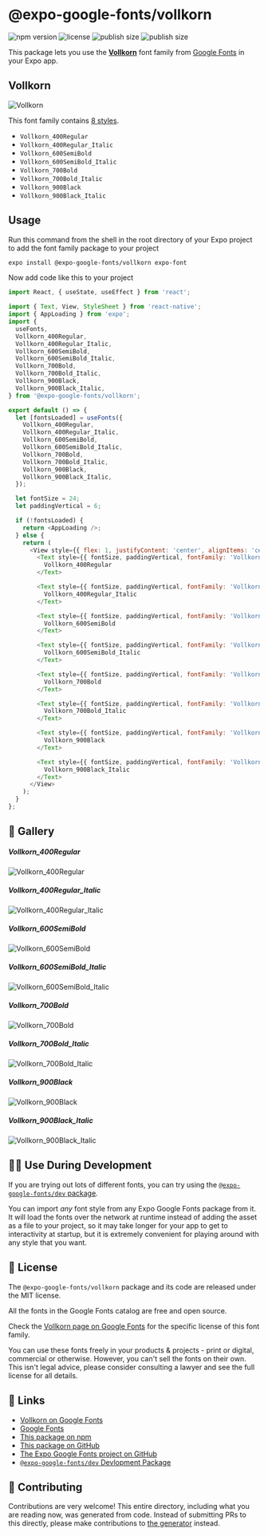 # @expo-google-fonts/vollkorn

![npm version](https://flat.badgen.net/npm/v/@expo-google-fonts/vollkorn)
![license](https://flat.badgen.net/github/license/expo/google-fonts)
![publish size](https://flat.badgen.net/packagephobia/install/@expo-google-fonts/vollkorn)
![publish size](https://flat.badgen.net/packagephobia/publish/@expo-google-fonts/vollkorn)

This package lets you use the [**Vollkorn**](https://fonts.google.com/specimen/Vollkorn) font family from [Google Fonts](https://fonts.google.com/) in your Expo app.

## Vollkorn

![Vollkorn](./font-family.png)

This font family contains [8 styles](#-gallery).

- `Vollkorn_400Regular`
- `Vollkorn_400Regular_Italic`
- `Vollkorn_600SemiBold`
- `Vollkorn_600SemiBold_Italic`
- `Vollkorn_700Bold`
- `Vollkorn_700Bold_Italic`
- `Vollkorn_900Black`
- `Vollkorn_900Black_Italic`

## Usage

Run this command from the shell in the root directory of your Expo project to add the font family package to your project
```sh
expo install @expo-google-fonts/vollkorn expo-font
```

Now add code like this to your project
```js
import React, { useState, useEffect } from 'react';

import { Text, View, StyleSheet } from 'react-native';
import { AppLoading } from 'expo';
import {
  useFonts,
  Vollkorn_400Regular,
  Vollkorn_400Regular_Italic,
  Vollkorn_600SemiBold,
  Vollkorn_600SemiBold_Italic,
  Vollkorn_700Bold,
  Vollkorn_700Bold_Italic,
  Vollkorn_900Black,
  Vollkorn_900Black_Italic,
} from '@expo-google-fonts/vollkorn';

export default () => {
  let [fontsLoaded] = useFonts({
    Vollkorn_400Regular,
    Vollkorn_400Regular_Italic,
    Vollkorn_600SemiBold,
    Vollkorn_600SemiBold_Italic,
    Vollkorn_700Bold,
    Vollkorn_700Bold_Italic,
    Vollkorn_900Black,
    Vollkorn_900Black_Italic,
  });

  let fontSize = 24;
  let paddingVertical = 6;

  if (!fontsLoaded) {
    return <AppLoading />;
  } else {
    return (
      <View style={{ flex: 1, justifyContent: 'center', alignItems: 'center' }}>
        <Text style={{ fontSize, paddingVertical, fontFamily: 'Vollkorn_400Regular' }}>
          Vollkorn_400Regular
        </Text>

        <Text style={{ fontSize, paddingVertical, fontFamily: 'Vollkorn_400Regular_Italic' }}>
          Vollkorn_400Regular_Italic
        </Text>

        <Text style={{ fontSize, paddingVertical, fontFamily: 'Vollkorn_600SemiBold' }}>
          Vollkorn_600SemiBold
        </Text>

        <Text style={{ fontSize, paddingVertical, fontFamily: 'Vollkorn_600SemiBold_Italic' }}>
          Vollkorn_600SemiBold_Italic
        </Text>

        <Text style={{ fontSize, paddingVertical, fontFamily: 'Vollkorn_700Bold' }}>
          Vollkorn_700Bold
        </Text>

        <Text style={{ fontSize, paddingVertical, fontFamily: 'Vollkorn_700Bold_Italic' }}>
          Vollkorn_700Bold_Italic
        </Text>

        <Text style={{ fontSize, paddingVertical, fontFamily: 'Vollkorn_900Black' }}>
          Vollkorn_900Black
        </Text>

        <Text style={{ fontSize, paddingVertical, fontFamily: 'Vollkorn_900Black_Italic' }}>
          Vollkorn_900Black_Italic
        </Text>
      </View>
    );
  }
};

```

## 🔡 Gallery

##### Vollkorn_400Regular
![Vollkorn_400Regular](./Vollkorn_400Regular.ttf.png)

##### Vollkorn_400Regular_Italic
![Vollkorn_400Regular_Italic](./Vollkorn_400Regular_Italic.ttf.png)

##### Vollkorn_600SemiBold
![Vollkorn_600SemiBold](./Vollkorn_600SemiBold.ttf.png)

##### Vollkorn_600SemiBold_Italic
![Vollkorn_600SemiBold_Italic](./Vollkorn_600SemiBold_Italic.ttf.png)

##### Vollkorn_700Bold
![Vollkorn_700Bold](./Vollkorn_700Bold.ttf.png)

##### Vollkorn_700Bold_Italic
![Vollkorn_700Bold_Italic](./Vollkorn_700Bold_Italic.ttf.png)

##### Vollkorn_900Black
![Vollkorn_900Black](./Vollkorn_900Black.ttf.png)

##### Vollkorn_900Black_Italic
![Vollkorn_900Black_Italic](./Vollkorn_900Black_Italic.ttf.png)


## 👩‍💻 Use During Development

If you are trying out lots of different fonts, you can try using the [`@expo-google-fonts/dev` package](https://github.com/expo/google-fonts/tree/master/font-packages/dev#readme).

You can import *any* font style from any Expo Google Fonts package from it. It will load the fonts
over the network at runtime instead of adding the asset as a file to your project, so it may take longer
for your app to get to interactivity at startup, but it is extremely convenient
for playing around with any style that you want.

## 📖 License

The `@expo-google-fonts/vollkorn` package and its code are released under the MIT license.

All the fonts in the Google Fonts catalog are free and open source.

Check the [Vollkorn page on Google Fonts](https://fonts.google.com/specimen/Vollkorn) for the specific license of this font family.

You can use these fonts freely in your products & projects - print or digital, commercial or otherwise. However, you can't sell the fonts on their own. This isn't legal advice, please consider consulting a lawyer and see the full license for all details.

## 🔗 Links

- [Vollkorn on Google Fonts](https://fonts.google.com/specimen/Vollkorn)
- [Google Fonts](https://fonts.google.com/)
- [This package on npm](https://www.npmjs.com/package/@expo-google-fonts/vollkorn)
- [This package on GitHub](https://github.com/expo/google-fonts/tree/master/font-packages/vollkorn)
- [The Expo Google Fonts project on GitHub](https://github.com/expo/google-fonts)
- [`@expo-google-fonts/dev` Devlopment Package](https://github.com/expo/google-fonts/tree/master/font-packages/dev)

## 🤝 Contributing

Contributions are very welcome! This entire directory, including what you are reading now, was generated from code. Instead of submitting PRs to this directly, please make contributions to [the generator](https://github.com/expo/google-fonts/tree/master/packages/generator) instead.
